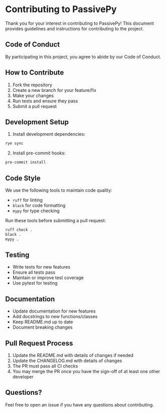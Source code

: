 # Contributing to PassivePy

Thank you for your interest in contributing to PassivePy! This document provides guidelines and instructions for contributing to the project.

## Code of Conduct

By participating in this project, you agree to abide by our Code of Conduct.

## How to Contribute

1. Fork the repository
2. Create a new branch for your feature/fix
3. Make your changes
4. Run tests and ensure they pass
5. Submit a pull request

## Development Setup

1. Install development dependencies:
```bash
rye sync
```

2. Install pre-commit hooks:
```bash
pre-commit install
```

## Code Style

We use the following tools to maintain code quality:

- `ruff` for linting
- `black` for code formatting
- `mypy` for type checking

Run these tools before submitting a pull request:
```bash
ruff check .
black .
mypy .
```

## Testing

- Write tests for new features
- Ensure all tests pass
- Maintain or improve test coverage
- Use pytest for testing

## Documentation

- Update documentation for new features
- Add docstrings to new functions/classes
- Keep README.md up to date
- Document breaking changes

## Pull Request Process

1. Update the README.md with details of changes if needed
2. Update the CHANGELOG.md with details of changes
3. The PR must pass all CI checks
4. You may merge the PR once you have the sign-off of at least one other developer

## Questions?

Feel free to open an issue if you have any questions about contributing. 